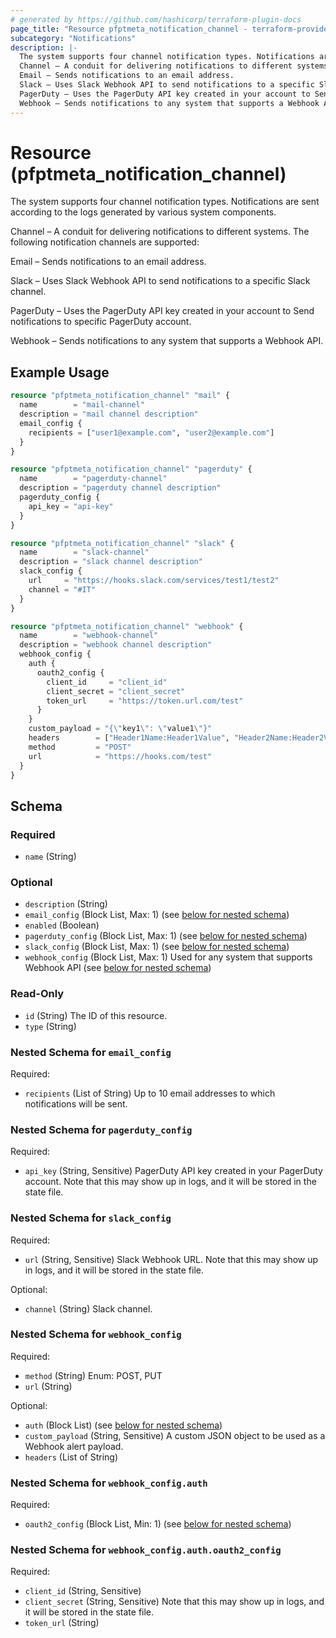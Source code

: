 ```yaml
---
# generated by https://github.com/hashicorp/terraform-plugin-docs
page_title: "Resource pfptmeta_notification_channel - terraform-provider-pfptmeta"
subcategory: "Notifications"
description: |-
  The system supports four channel notification types. Notifications are sent according to the logs generated by various system components.
  Channel – A conduit for delivering notifications to different systems. The following notification channels are supported:
  Email – Sends notifications to an email address.
  Slack – Uses Slack Webhook API to send notifications to a specific Slack channel.
  PagerDuty – Uses the PagerDuty API key created in your account to Send notifications to specific PagerDuty account.
  Webhook – Sends notifications to any system that supports a Webhook API.
---
```


# Resource (pfptmeta_notification_channel)

The system supports four channel notification types. Notifications are sent according to the logs generated by various system components.

Channel – A conduit for delivering notifications to different systems. The following notification channels are supported:

Email – Sends notifications to an email address.

Slack – Uses Slack Webhook API to send notifications to a specific Slack channel.

PagerDuty – Uses the PagerDuty API key created in your account to Send notifications to specific PagerDuty account.

Webhook – Sends notifications to any system that supports a Webhook API.

## Example Usage

```terraform
resource "pfptmeta_notification_channel" "mail" {
  name        = "mail-channel"
  description = "mail channel description"
  email_config {
    recipients = ["user1@example.com", "user2@example.com"]
  }
}

resource "pfptmeta_notification_channel" "pagerduty" {
  name        = "pagerduty-channel"
  description = "pagerduty channel description"
  pagerduty_config {
    api_key = "api-key"
  }
}

resource "pfptmeta_notification_channel" "slack" {
  name        = "slack-channel"
  description = "slack channel description"
  slack_config {
    url     = "https://hooks.slack.com/services/test1/test2"
    channel = "#IT"
  }
}

resource "pfptmeta_notification_channel" "webhook" {
  name        = "webhook-channel"
  description = "webhook channel description"
  webhook_config {
    auth {
      oauth2_config {
        client_id     = "client_id"
        client_secret = "client_secret"
        token_url     = "https://token.url.com/test"
      }
    }
    custom_payload = "{\"key1\": \"value1\"}"
    headers        = ["Header1Name:Header1Value", "Header2Name:Header2Value"]
    method         = "POST"
    url            = "https://hooks.com/test"
  }
}
```

<!-- schema generated by tfplugindocs -->
## Schema

### Required

- `name` (String)

### Optional

- `description` (String)
- `email_config` (Block List, Max: 1) (see [below for nested schema](#nestedblock--email_config))
- `enabled` (Boolean)
- `pagerduty_config` (Block List, Max: 1) (see [below for nested schema](#nestedblock--pagerduty_config))
- `slack_config` (Block List, Max: 1) (see [below for nested schema](#nestedblock--slack_config))
- `webhook_config` (Block List, Max: 1) Used for any system that supports Webhook API (see [below for nested schema](#nestedblock--webhook_config))

### Read-Only

- `id` (String) The ID of this resource.
- `type` (String)

<a id="nestedblock--email_config"></a>
### Nested Schema for `email_config`

Required:

- `recipients` (List of String) Up to 10 email addresses to which notifications will be sent.


<a id="nestedblock--pagerduty_config"></a>
### Nested Schema for `pagerduty_config`

Required:

- `api_key` (String, Sensitive) PagerDuty API key created in your PagerDuty account. Note that this may show up in logs, and it will be stored in the state file.


<a id="nestedblock--slack_config"></a>
### Nested Schema for `slack_config`

Required:

- `url` (String, Sensitive) Slack Webhook URL. Note that this may show up in logs, and it will be stored in the state file.

Optional:

- `channel` (String) Slack channel.


<a id="nestedblock--webhook_config"></a>
### Nested Schema for `webhook_config`

Required:

- `method` (String) Enum: POST, PUT
- `url` (String)

Optional:

- `auth` (Block List) (see [below for nested schema](#nestedblock--webhook_config--auth))
- `custom_payload` (String, Sensitive) A custom JSON object to be used as a Webhook alert payload.
- `headers` (List of String)

<a id="nestedblock--webhook_config--auth"></a>
### Nested Schema for `webhook_config.auth`

Required:

- `oauth2_config` (Block List, Min: 1) (see [below for nested schema](#nestedblock--webhook_config--auth--oauth2_config))

<a id="nestedblock--webhook_config--auth--oauth2_config"></a>
### Nested Schema for `webhook_config.auth.oauth2_config`

Required:

- `client_id` (String, Sensitive)
- `client_secret` (String, Sensitive) Note that this may show up in logs, and it will be stored in the state file.
- `token_url` (String)
